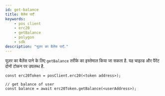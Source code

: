 ```yaml
---
id: get-balance
title: बैलेंस पाएँँ
keywords:
    - pos client
    - erc20
    - getBalance
    - polygon
    - sdk
description: "यूज़र का बैलेंस पाएँ."
---
```


यूज़र का बैलेंस पाने के लिए `getBalance` तरीके का इस्तेमाल किया जा सकता है. यह चाइल्ड और पैरेंट दोनों टोकन पर उपलब्ध है.

```
const erc20Token = posClient.erc20(<token address>);

// get balance of user
const balance = await erc20Token.getBalance(<userAddress>);
```

